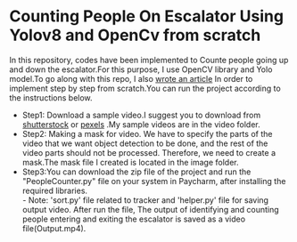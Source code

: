 # Counting People On Escalator Using Yolov8 and OpenCv from scratch

In this repository, codes have been implemented to Counte people going up and down the escalator.For this purpose, I use OpenCV library and Yolo model.To go along with this repo, I also [wrote an article](https://medium.com/@rahil.gh.moosavi/counting-people-on-escalator-using-yolov8-and-opencv-from-scratch-1da725c0df66) In order to implement step by step
from scratch.You can run the project according to the instructions below.
- Step1: Download a sample video.I suggest you to download from [shutterstock](https://www.shutterstock.com/) or [pexels](https://www.pexels.com/) .My sample videos are in the video folder.
- Step2: Making a mask for video. We have to specify the parts of the video that we want object detection to be done, and the rest of the video parts should not be processed. Therefore, we need to create a mask.The mask file I created is located in the image folder.
- Step3:You can download the zip file of the project and run the "PeopleCounter.py" file on your system in Paycharm, after installing the required libraries.
<br>- Note: 'sort.py' file related to tracker and 'helper.py' file for saving output video.
After run the file, The output of identifying and counting people entering and exiting the escalator is saved as a video file(Output.mp4).
